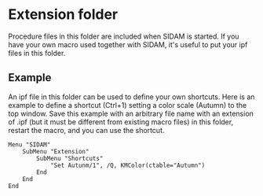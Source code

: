 # Extension folder

Procedure files in this folder are included when SIDAM is started.
If you have your own macro used together with SIDAM, it's useful to put your ipf files in this folder.

## Example
An ipf file in this folder can be used to define your own shortcuts.
Here is an example to define a shortcut (Ctrl+1) setting a color scale (Autumn) to the top window.
Save this example with an arbitrary file name with an extension of .ipf (but it must be different from existing macro files) in this folder, restart the macro, and you can use the shortcut.

~~~
Menu "SIDAM"
	SubMenu "Extension"
		SubMenu "Shortcuts"
			"Set Autunm/1", /Q, KMColor(ctable="Autumn")
		End
	End
End
~~~

